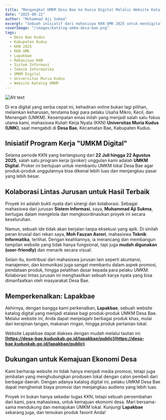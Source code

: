 ```yaml
---
title: "Mengangkat UMKM Desa Bae ke Dunia Digital Melalui Website Katalog Lapakbae"
date: "2025-08-22"
author: "Muhammad Aji Sukma"
excerpt: "Sebuah inisiatif dari mahasiswa KKN UMK 2025 untuk mendigitalisasi UMKM di Desa Bae, Kudus, melalui platform katalog online bernama Lapakbae. Proyek kolaborasi lintas jurusan ini bertujuan untuk memperluas jangkauan pasar produk lokal."
coverImage: "/images/katalog-umkm-desa-bae.png"
tags:
  - Desa Bae Kudus
  - Kabupaten Kudus
  - KKN 2025
  - KKN UMK
  - Lapakbae
  - Mahasiswa KKN
  - Sistem Informasi
  - Teknik Informatika
  - UMKM Digital
  - Universitas Muria Kudus
  - Website Katalog UMKM
---
```


![Alt text](/images/katalog-umkm-desa-bae.png)

Di era digital yang serba cepat ini, kehadiran online bukan lagi pilihan, melainkan keharusan, terutama bagi para pelaku Usaha Mikro, Kecil, dan Menengah (UMKM). Kesempatan emas inilah yang menjadi salah satu fokus utama kami, mahasiswa Kuliah Kerja Nyata (KKN) **Universitas Muria Kudus (UMK)**, saat mengabdi di **Desa Bae**, Kecamatan Bae, Kabupaten Kudus.

## Inisiatif Program Kerja "UMKM Digital"

Selama periode KKN yang berlangsung dari **22 Juli hingga 22 Agustus 2025**, salah satu program kerja (proker) unggulan kami adalah **UMKM Digital**. Proker ini bertujuan untuk membantu UMKM lokal Desa Bae agar produk-produk unggulannya bisa dikenal lebih luas dan menjangkau pasar yang lebih besar.

## Kolaborasi Lintas Jurusan untuk Hasil Terbaik

Proyek ini adalah bukti nyata dari sinergi dan kolaborasi. Sebagai mahasiswa dari jurusan **Sistem Informasi**, saya, **Muhammad Aji Sukma**, bertugas dalam mengelola dan mengkoordinasikan proyek ini secara keseluruhan.

Namun, sebuah ide tidak akan berjalan tanpa eksekusi yang apik. Di sinilah peran krusial dari rekan saya, **Moh Fauzan Asrori**, mahasiswa **Teknik Informatika**, terlihat. Dengan keahliannya, ia merancang dan membangun tampilan website yang tidak hanya fungsional, tapi juga **mudah digunakan (user-friendly)** dan menarik secara visual.

Selain itu, kontribusi dari mahasiswa jurusan lain seperti akuntansi, manajemen, dan komunikasi juga sangat membantu dalam aspek promosi, pendataan produk, hingga pelatihan dasar kepada para pelaku UMKM. Kolaborasi lintas jurusan ini menghasilkan sebuah karya nyata yang bisa dimanfaatkan oleh masyarakat Desa Bae.

## Memperkenalkan: Lapakbae

Akhirnya, dengan bangga kami perkenalkan, **Lapakbae**, sebuah website katalog digital yang menjadi etalase bagi produk-produk UMKM Desa Bae. Melalui website ini, Anda dapat menjelajahi berbagai produk khas, mulai dari kerajinan tangan, makanan ringan, hingga produk pertanian lokal.

Website Lapakbae dapat diakses dengan mudah melalui tautan ini: **[https://desa-bae.kuduskab.go.id/lapakbae/public](https://desa-bae.kuduskab.go.id/lapakbae/public)**.

## Dukungan untuk Kemajuan Ekonomi Desa

Kami berharap website ini tidak hanya menjadi media promosi, tetapi juga jembatan yang menghubungkan produsen lokal dengan calon pembeli dari berbagai daerah. Dengan adanya katalog digital ini, pelaku UMKM Desa Bae dapat menghemat biaya promosi dan menjangkau audiens yang lebih luas.

Proyek ini bukan hanya sekadar tugas KKN, tetapi sebuah persembahan dari kami, para mahasiswa, untuk kemajuan ekonomi desa. Mari bersama-sama mendukung dan memajukan UMKM lokal. Kunjungi **Lapakbae** sekarang juga, dan temukan produk favorit Anda!
